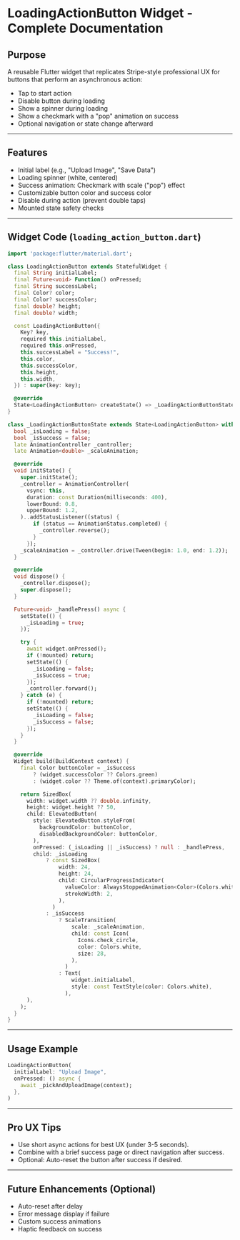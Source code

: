 # LoadingActionButton Widget - Complete Documentation

## Purpose
A reusable Flutter widget that replicates Stripe-style professional UX for buttons that perform an asynchronous action:
- Tap to start action
- Disable button during loading
- Show a spinner during loading
- Show a checkmark with a "pop" animation on success
- Optional navigation or state change afterward

---

## Features
- Initial label (e.g., "Upload Image", "Save Data")
- Loading spinner (white, centered)
- Success animation: Checkmark with scale ("pop") effect
- Customizable button color and success color
- Disable during action (prevent double taps)
- Mounted state safety checks

---

## Widget Code (`loading_action_button.dart`)

```dart
import 'package:flutter/material.dart';

class LoadingActionButton extends StatefulWidget {
  final String initialLabel;
  final Future<void> Function() onPressed;
  final String successLabel;
  final Color? color;
  final Color? successColor;
  final double? height;
  final double? width;

  const LoadingActionButton({
    Key? key,
    required this.initialLabel,
    required this.onPressed,
    this.successLabel = "Success!",
    this.color,
    this.successColor,
    this.height,
    this.width,
  }) : super(key: key);

  @override
  State<LoadingActionButton> createState() => _LoadingActionButtonState();
}

class _LoadingActionButtonState extends State<LoadingActionButton> with SingleTickerProviderStateMixin {
  bool _isLoading = false;
  bool _isSuccess = false;
  late AnimationController _controller;
  late Animation<double> _scaleAnimation;

  @override
  void initState() {
    super.initState();
    _controller = AnimationController(
      vsync: this,
      duration: const Duration(milliseconds: 400),
      lowerBound: 0.8,
      upperBound: 1.2,
    )..addStatusListener((status) {
        if (status == AnimationStatus.completed) {
          _controller.reverse();
        }
      });
    _scaleAnimation = _controller.drive(Tween(begin: 1.0, end: 1.2));
  }

  @override
  void dispose() {
    _controller.dispose();
    super.dispose();
  }

  Future<void> _handlePress() async {
    setState(() {
      _isLoading = true;
    });

    try {
      await widget.onPressed();
      if (!mounted) return;
      setState(() {
        _isLoading = false;
        _isSuccess = true;
      });
      _controller.forward();
    } catch (e) {
      if (!mounted) return;
      setState(() {
        _isLoading = false;
        _isSuccess = false;
      });
    }
  }

  @override
  Widget build(BuildContext context) {
    final Color buttonColor = _isSuccess
        ? (widget.successColor ?? Colors.green)
        : (widget.color ?? Theme.of(context).primaryColor);

    return SizedBox(
      width: widget.width ?? double.infinity,
      height: widget.height ?? 50,
      child: ElevatedButton(
        style: ElevatedButton.styleFrom(
          backgroundColor: buttonColor,
          disabledBackgroundColor: buttonColor,
        ),
        onPressed: (_isLoading || _isSuccess) ? null : _handlePress,
        child: _isLoading
            ? const SizedBox(
                width: 24,
                height: 24,
                child: CircularProgressIndicator(
                  valueColor: AlwaysStoppedAnimation<Color>(Colors.white),
                  strokeWidth: 2,
                ),
              )
            : _isSuccess
                ? ScaleTransition(
                    scale: _scaleAnimation,
                    child: const Icon(
                      Icons.check_circle,
                      color: Colors.white,
                      size: 28,
                    ),
                  )
                : Text(
                    widget.initialLabel,
                    style: const TextStyle(color: Colors.white),
                  ),
      ),
    );
  }
}
```

---

## Usage Example

```dart
LoadingActionButton(
  initialLabel: "Upload Image",
  onPressed: () async {
    await _pickAndUploadImage(context);
  },
)
```

---

## Pro UX Tips
- Use short async actions for best UX (under 3-5 seconds).
- Combine with a brief success page or direct navigation after success.
- Optional: Auto-reset the button after success if desired.

---

## Future Enhancements (Optional)
- Auto-reset after delay
- Error message display if failure
- Custom success animations
- Haptic feedback on success